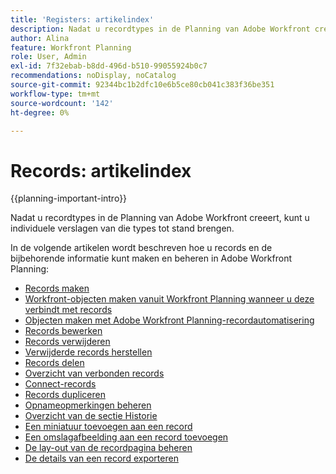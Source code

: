 ```yaml
---
title: 'Registers: artikelindex'
description: Nadat u recordtypes in de Planning van Adobe Workfront creeert kunt u individuele verslagen van die types tot stand brengen. In de volgende artikelen wordt beschreven hoe u records en de bijbehorende informatie kunt maken en beheren in Adobe Workfront Planning.
author: Alina
feature: Workfront Planning
role: User, Admin
exl-id: 7f32ebab-b8dd-496d-b510-99055924b0c7
recommendations: noDisplay, noCatalog
source-git-commit: 92344bc1b2dfc10e6b5ce80cb041c383f36be351
workflow-type: tm+mt
source-wordcount: '142'
ht-degree: 0%

---
```



# Records: artikelindex

<!--<span class="preview">The highlighted information on this page refers to functionality not yet generally available. It is available only in the Preview environment for all customers. After the monthly releases to Production, the same features are also available in the Production environment for customers who enabled fast releases. </span>   

<span class="preview">For information about fast releases, see [Enable or disable fast releases for your organization](/help/quicksilver/administration-and-setup/set-up-workfront/configure-system-defaults/enable-fast-release-process.md). </span>-->

{{planning-important-intro}}

Nadat u recordtypes in de Planning van Adobe Workfront creeert, kunt u individuele verslagen van die types tot stand brengen.

In de volgende artikelen wordt beschreven hoe u records en de bijbehorende informatie kunt maken en beheren in Adobe Workfront Planning:

* [Records maken](/help/quicksilver/planning/records/create-records.md)
* [Workfront-objecten maken vanuit Workfront Planning wanneer u deze verbindt met records](/help/quicksilver/planning/records/create-workfront-objects-from-workfront-planning.md)
* [Objecten maken met Adobe Workfront Planning-recordautomatisering](/help/quicksilver/planning/records/create-wf-objects-using-planning-automations.md)
* [Records bewerken](/help/quicksilver/planning/records/edit-records.md)
* [Records verwijderen](/help/quicksilver/planning/records/delete-records.md)
* [Verwijderde records herstellen](/help/quicksilver/planning/records/restore-deleted-records.md)
* [Records delen](/help/quicksilver/planning/records/share-records.md)
* [Overzicht van verbonden records](/help/quicksilver/planning/records/connected-records-overview.md)
* [Connect-records](/help/quicksilver/planning/records/connect-records.md)
* [Records dupliceren](/help/quicksilver/planning/records/copy-or-duplicate-records.md)
* [Opnameopmerkingen beheren](/help/quicksilver/planning/records/manage-record-comments.md)
* [Overzicht van de sectie Historie](/help/quicksilver/planning/records/history-section-overview.md)
* [Een miniatuur toevoegen aan een record](/help/quicksilver/planning/records/add-thumbnails-to-records.md)
* [Een omslagafbeelding aan een record toevoegen](/help/quicksilver/planning/records/add-a-cover-image-to-a-record.md)
* [De lay-out van de recordpagina beheren](/help/quicksilver/planning/records/manage-the-record-page.md)
* [De details van een record exporteren](/help/quicksilver/planning/records/export-the-record-page.md)
